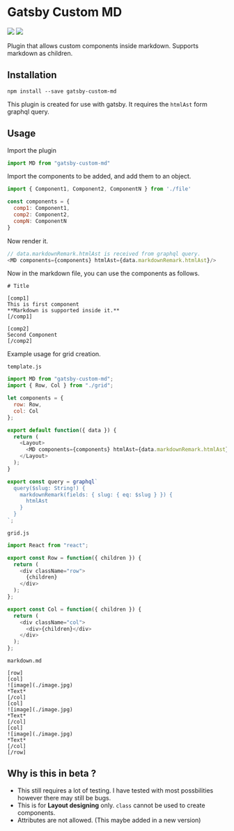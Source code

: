 # Gatsby Custom MD

![](https://img.shields.io/badge/-beta-red.svg) ![](https://img.shields.io/github/license/akzhy/gatsby-custom-md.svg)

Plugin that allows custom components inside markdown. Supports markdown as children.

## Installation

```
npm install --save gatsby-custom-md
```

This plugin is created for use with gatsby. It requires the `htmlAst` form graphql query.

## Usage

Import the plugin

```javascript
import MD from "gatsby-custom-md"
```

Import the components to be added, and add them to an object.

```javascript
import { Component1, Component2, ComponentN } from './file'

const components = {
  comp1: Component1,
  comp2: Component2,
  compN: ComponentN
}
```

Now render it.

```javascript
// data.markdownRemark.htmlAst is received from graphql query.
<MD components={components} htmlAst={data.markdownRemark.htmlAst}/>
```

Now in the markdown file, you can use the components as follows.

```
# Title

[comp1]
This is first component
**Markdown is supported inside it.**
[/comp1]

[comp2]
Second Component
[/comp2]

```


Example usage for grid creation.

`template.js`

```javascript
import MD from "gatsby-custom-md";
import { Row, Col } from "./grid";

let components = {
  row: Row,
  col: Col
};

export default function({ data }) {
  return (
    <Layout>
      <MD components={components} htmlAst={data.markdownRemark.htmlAst} />
    </Layout>
  );
}

export const query = graphql`
  query($slug: String!) {
    markdownRemark(fields: { slug: { eq: $slug } }) {
      htmlAst
    }
  }
`;

```


`grid.js`

```javascript
import React from "react";

export const Row = function({ children }) {
  return (
    <div className="row">
      {children}
    </div>
  );
};

export const Col = function({ children }) {
  return (
    <div className="col">
      <div>{children}</div>
    </div>
  );
};
```

`markdown.md`

```
[row]
[col]
![image](./image.jpg)
*Text*
[/col]
[col]
![image](./image.jpg)
*Text*
[/col]
[col]
![image](./image.jpg)
*Text*
[/col]
[/row]
```

## Why is this in beta ?

 * This still requires a lot of testing. I have tested with most possbilities however there may still be bugs. 
 * This is for **Layout designing** only. `class` cannot be used to create components.
 * Attributes are not allowed. (This maybe added in a new version)

